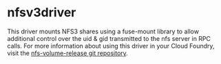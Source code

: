 # nfsv3driver
This driver mounts NFS3 shares using a fuse-mount library to allow additional control over the uid & gid transmitted to the nfs server in RPC calls.  For more information about using this driver in your Cloud Foundry, visit the [nfs-volume-release git repository](https://github.com/cloudfoundry/nfs-volume-release).